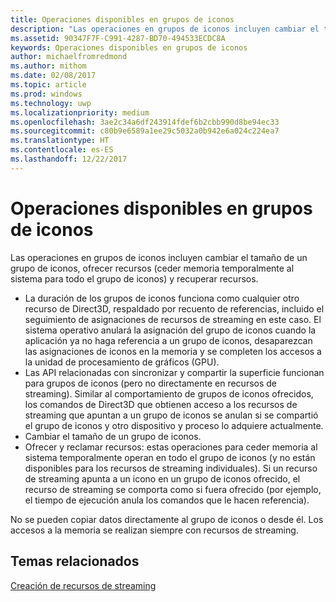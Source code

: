 ```yaml
---
title: Operaciones disponibles en grupos de iconos
description: "Las operaciones en grupos de iconos incluyen cambiar el tamaño de un grupo de iconos, ofrecer recursos (ceder memoria temporalmente al sistema para todo el grupo de iconos) y recuperar recursos."
ms.assetid: 90347F7F-C991-4287-BD70-494533ECDC8A
keywords: Operaciones disponibles en grupos de iconos
author: michaelfromredmond
ms.author: mithom
ms.date: 02/08/2017
ms.topic: article
ms.prod: windows
ms.technology: uwp
ms.localizationpriority: medium
ms.openlocfilehash: 3ae2c34a6df243914fdef6b2cbb990d8be94ec33
ms.sourcegitcommit: c80b9e6589a1ee29c5032a0b942e6a024c224ea7
ms.translationtype: HT
ms.contentlocale: es-ES
ms.lasthandoff: 12/22/2017
---
```

# <a name="operations-available-on-tile-pools"></a>Operaciones disponibles en grupos de iconos


Las operaciones en grupos de iconos incluyen cambiar el tamaño de un grupo de iconos, ofrecer recursos (ceder memoria temporalmente al sistema para todo el grupo de iconos) y recuperar recursos.

-   La duración de los grupos de iconos funciona como cualquier otro recurso de Direct3D, respaldado por recuento de referencias, incluido el seguimiento de asignaciones de recursos de streaming en este caso. El sistema operativo anulará la asignación del grupo de iconos cuando la aplicación ya no haga referencia a un grupo de iconos, desaparezcan las asignaciones de iconos en la memoria y se completen los accesos a la unidad de procesamiento de gráficos (GPU).
-   Las API relacionadas con sincronizar y compartir la superficie funcionan para grupos de iconos (pero no directamente en recursos de streaming). Similar al comportamiento de grupos de iconos ofrecidos, los comandos de Direct3D que obtienen acceso a los recursos de streaming que apuntan a un grupo de iconos se anulan si se compartió el grupo de iconos y otro dispositivo y proceso lo adquiere actualmente.
-   Cambiar el tamaño de un grupo de iconos.
-   Ofrecer y reclamar recursos: estas operaciones para ceder memoria al sistema temporalmente operan en todo el grupo de iconos (y no están disponibles para los recursos de streaming individuales). Si un recurso de streaming apunta a un icono en un grupo de iconos ofrecido, el recurso de streaming se comporta como si fuera ofrecido (por ejemplo, el tiempo de ejecución anula los comandos que le hacen referencia).

No se pueden copiar datos directamente al grupo de iconos o desde él. Los accesos a la memoria se realizan siempre con recursos de streaming.

## <a name="span-idrelated-topicsspanrelated-topics"></a><span id="related-topics"></span>Temas relacionados


[Creación de recursos de streaming](creating-streaming-resources.md)

 

 




